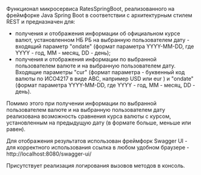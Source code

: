 Функционал микросервиса RatesSpringBoot, реализованного на фреймфорке Java Spring Boot в соответствии с  архитектурным стилем REST и предназначен для:
- получения и отображения информации об официальном курсе валют, установленном НБ РБ на выбранную пользователем дату - входящий параметр "ondate" 
(формат параметра YYYY-MM-DD, где YYYY - год, ММ - месяц, DD - день);
- получения и отображения информации по выбранной пользователем валюте и на выбранную пользователем дату. Входящие параметры "cur" 
(формат параметра - буквенный код валюты по ИСО4217 в виде АВС, например USD или eur ) 
и "ondate" (формат параметра YYYY-MM-DD, где YYYY - год, ММ - месяц, DD - день).

Помимо этого при получении информации по выбранной пользователем валюте и на выбранную пользователем дату реализована возможность сравнения курса валюты с курсом, установленным на предыдущую дату (в формате больше, меньше или равен).

Для отображения результатов использован фреймфорк Swagger UI - для корректного использования ссылка в любом удобном браузере - http://localhost:8080/swagger-ui/

Присутствует реализация логирования вызовов методов в консоль. 


